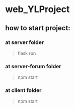 # web_YLProject

## how to start project:
### at server folder
> flask run
### at server-forum folder
> npm start
### at client folder
> npm start
